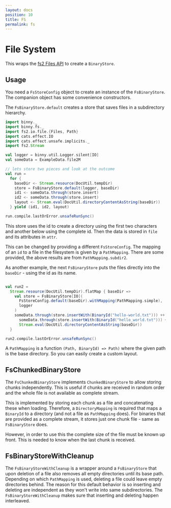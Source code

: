 ```yaml
---
layout: docs
position: 10
title: FS
permalink: fs
---
```


# File System

This wraps the [fs2 Files API](https://fs2.io/#/io?id=files) to create
a `BinaryStore`.

## Usage

You need a `FsStoreConfig` object to create an instance of the
`FsBinaryStore`. The companion object has some convenience
constructors.

The `FsBinaryStore.default` creates a store that saves files in a
subdirectory hierarchy.

```scala mdoc
import binny._
import binny.fs._
import fs2.io.file.{Files, Path}
import cats.effect.IO
import cats.effect.unsafe.implicits._
import fs2.Stream

val logger = binny.util.Logger.silent[IO]
val someData = ExampleData.file2M

// lets store two pieces and look at the outcome
val run =
  for {
    baseDir <- Stream.resource(DocUtil.tempDir)
    store = FsBinaryStore.default(logger, baseDir)
    id1 <- someData.through(store.insert)
    id2 <- someData.through(store.insert)
    layout <- Stream.eval(DocUtil.directoryContentAsString(baseDir))
  } yield (id1, id2, layout)

run.compile.lastOrError.unsafeRunSync()
```

This store uses the id to create a directory using the first two
characters and another below using the complete id. Then the data is
stored in `file` and its attributes in `attr`.

This can be changed by providing a different `FsStoreConfig`. The
mapping of an `id` to a file in the filesystem is given by a
`PathMapping`. There are some provided, the above results are from
`PathMapping.subdir2`.

As another example, the next `FsBinaryStore` puts the files directly
into the `baseDir` - using the id as its name.

```scala mdoc

val run2 =
  Stream.resource(DocUtil.tempDir).flatMap { baseDir =>
    val store = FsBinaryStore[IO](
      FsStoreConfig.default(baseDir).withMapping(PathMapping.simple),
      logger
    )
    someData.through(store.insertWith(BinaryId("hello-world.txt"))) ++
      someData.through(store.insertWith(BinaryId("hello_world.txt"))) ++
      Stream.eval(DocUtil.directoryContentAsString(baseDir))
  }

run2.compile.lastOrError.unsafeRunSync()
```

A `PathMapping` is a function `(Path, BinaryId) => Path)` where the
given path is the base directory. So you can easily create a custom
layout.


## FsChunkedBinaryStore

The `FsChunkedBinaryStore` implements `ChunkedBinaryStore` to allow
storing chunks independently. This is useful if chunks are received in
random order and the whole file is not available as complete stream.

This is implemented by storing each chunk as a file and concatenating
these when loading. Therefore, a `DirectoryMapping` is required that
maps a `BinaryId` to a directory (and not a file as `PathMapping`
does). For binaries that are provided as a complete stream, it stores
just one chunk file - same as `FsBinaryStore` does.

However, in order to use this the complete size of the file must be
known up front. This is needed to know when the last chunk is
received.

## FsBinaryStoreWithCleanup

The `FsBinaryStoreWithCleanup` is a wrapper around a `FsBinaryStore`
that upon deletion of a file also removes all empty directories until
its base path. Depending on which `PathMapping` is used, deleting a
file could leave empty directories behind. The reason for this default
behavior is so inserting and deleting are independent as they won't
write into same subdirectories. The `FsBinaryStoreWithCleanup` makes
sure that inserting and deleting happen interleaved.
